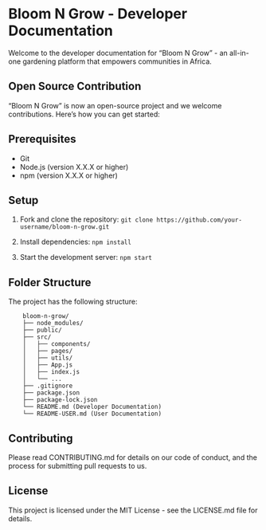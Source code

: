 # Bloom N Grow - Developer Documentation
Welcome to the developer documentation for “Bloom N Grow” - an all-in-one gardening platform that empowers communities in Africa.

## Open Source Contribution
“Bloom N Grow” is now an open-source project and we welcome contributions. Here’s how you can get started:

## Prerequisites
- Git
- Node.js (version X.X.X or higher)
- npm (version X.X.X or higher)
## Setup
1. Fork and clone the repository:
```git clone https://github.com/your-username/bloom-n-grow.git```

2. Install dependencies:
```npm install```

3. Start the development server:
```npm start```

## Folder Structure
The project has the following structure:
```
    bloom-n-grow/
    ├── node_modules/
    ├── public/
    ├── src/
    │   ├── components/
    │   ├── pages/
    │   ├── utils/
    │   ├── App.js
    │   ├── index.js
    │   └── ...
    ├── .gitignore
    ├── package.json
    ├── package-lock.json
    └── README.md (Developer Documentation)
    └── README-USER.md (User Documentation)
```
## Contributing
Please read CONTRIBUTING.md for details on our code of conduct, and the process for submitting pull requests to us.

## License
This project is licensed under the MIT License - see the LICENSE.md file for details.
